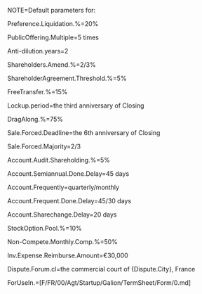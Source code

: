 NOTE=Default parameters for: 

Preference.Liquidation.%=20%

PublicOffering.Multiple=5 times

Anti-dilution.years=2

Shareholders.Amend.%=2/3%

ShareholderAgreement.Threshold.%=5%

FreeTransfer.%=15%

Lockup.period=the third anniversary of Closing

DragAlong.%=75%

Sale.Forced.Deadline=the 6th anniversary of Closing

Sale.Forced.Majority=2/3

Account.Audit.Shareholding.%=5%

Account.Semiannual.Done.Delay=45 days

Account.Frequently=quarterly/monthly

Account.Frequent.Done.Delay=45/30 days

Account.Sharechange.Delay=20 days

StockOption.Pool.%=10%

Non-Compete.Monthly.Comp.%=50%

Inv.Expense.Reimburse.Amount=€30,000

Dispute.Forum.cl=the commercial court of {Dispute.City}, France

ForUseIn.=[F/FR/00/Agt/Startup/Galion/TermSheet/Form/0.md]
